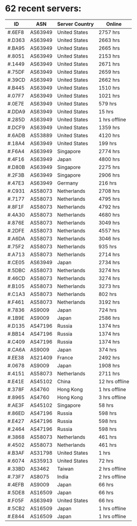 # 62 recent servers:

| ID | ASN | Server Country | Online |
| ------ | ------ | ------ | ------ |
| #.6EF8 | AS63949 | United States | 2757 hrs |
| #.D363 | AS63949 | United States | 2663 hrs |
| #.BA95 | AS63949 | United States | 2665 hrs |
| #.8051 | AS63949 | United States | 2153 hrs |
| #.1449 | AS63949 | United States | 2671 hrs |
| #.75DF | AS63949 | United States | 2659 hrs |
| #.39CD | AS63949 | United States | 2662 hrs |
| #.B445 | AS63949 | United States | 1510 hrs |
| #.07F7 | AS63949 | United States | 1021 hrs |
| #.0E7E | AS63949 | United States | 579 hrs |
| #.DDA9 | AS63949 | United States | 15 hrs |
| #.285D | AS63949 | United States | 1 hrs offline |
| #.DCF9 | AS63949 | United States | 1359 hrs |
| #.6ADB | AS53889 | United States | 4120 hrs |
| #.18A4 | AS63949 | United States | 199 hrs |
| #.F6A4 | AS63949 | Singapore | 2774 hrs |
| #.4F16 | AS63949 | Japan | 4800 hrs |
| #.D80B | AS63949 | Singapore | 2275 hrs |
| #.2F3B | AS63949 | Singapore | 2906 hrs |
| #.47E3 | AS63949 | Germany | 216 hrs |
| #.C931 | AS58073 | Netherlands | 2708 hrs |
| #.7177 | AS58073 | Netherlands | 4795 hrs |
| #.8F1F | AS58073 | Netherlands | 4792 hrs |
| #.4A30 | AS58073 | Netherlands | 4680 hrs |
| #.876E | AS58073 | Netherlands | 3049 hrs |
| #.2DFE | AS58073 | Netherlands | 4557 hrs |
| #.A6DA | AS58073 | Netherlands | 3046 hrs |
| #.75F2 | AS58073 | Netherlands | 935 hrs |
| #.A713 | AS58073 | Netherlands | 2714 hrs |
| #.CE05 | AS63949 | Japan | 2734 hrs |
| #.5DBC | AS58073 | Netherlands | 3274 hrs |
| #.46CD | AS58073 | Netherlands | 3274 hrs |
| #.B105 | AS58073 | Netherlands | 3273 hrs |
| #.C1A3 | AS58073 | Netherlands | 802 hrs |
| #.F461 | AS58073 | Netherlands | 3192 hrs |
| #.7836 | AS9009 | Japan | 724 hrs |
| #.1B9E | AS9009 | Japan | 2586 hrs |
| #.D135 | AS47196 | Russia | 1374 hrs |
| #.BB14 | AS47196 | Russia | 1374 hrs |
| #.C409 | AS47196 | Russia | 1374 hrs |
| #.CA6A | AS9009 | Japan | 374 hrs |
| #.EE38 | AS21409 | France | 2492 hrs |
| #.0678 | AS9009 | Japan | 1908 hrs |
| #.4151 | AS58073 | Netherlands | 2711 hrs |
| #.E41E | AS45102 | China | 12 hrs offline |
| #.378F | AS4760 | Hong Kong | 1 hrs offline |
| #.8965 | AS4760 | Hong Kong | 3 hrs offline |
| #.AE3F | AS45102 | Singapore | 58 hrs |
| #.86ED | AS47196 | Russia | 598 hrs |
| #.E427 | AS47196 | Russia | 598 hrs |
| #.2464 | AS47196 | Russia | 598 hrs |
| #.3868 | AS58073 | Netherlands | 461 hrs |
| #.4502 | AS58073 | Netherlands | 461 hrs |
| #.B3AF | AS31798 | United States | 1 hrs |
| #.6074 | AS35913 | United States | 72 hrs |
| #.33BD | AS3462 | Taiwan | 2 hrs offline |
| #.73F7 | AS8075 | India | 2 hrs offline |
| #.4EFB | AS9009 | Japan | 66 hrs |
| #.5DE8 | AS16509 | Japan | 66 hrs |
| #.F05F | AS63949 | United States | 66 hrs |
| #.5CB2 | AS16509 | Japan | 1 hrs offline |
| #.E844 | AS16509 | Japan | 1 hrs offline |

